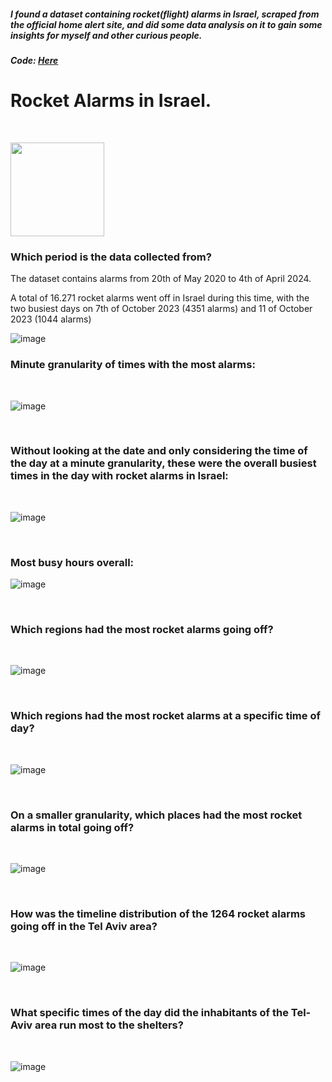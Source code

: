 ##### I found a dataset containing rocket(flight) alarms in Israel, scraped from the official home alert site, and did some data analysis on it to gain some insights for myself and other curious people. 
##### Code: [Here](https://github.com/ToriiX/miniprojects/blob/main/Rocketalarms.ipynb)



# Rocket Alarms in Israel.

<br>

<p float="center">
  <img src="https://github.com/user-attachments/assets/41a398ed-f914-46ee-acd2-1c02ab16b9a0" width="150" />
</p>


### Which period is the data collected from?

The dataset contains alarms from 20th of May 2020 to 4th of April 2024.

A total of 16.271 rocket alarms went off in Israel during this time, with the two busiest days on 7th of October 2023 (4351 alarms) and 11 of October 2023 (1044 alarms)
<br>



![image](https://github.com/user-attachments/assets/2c7e8c92-c750-454e-a760-c310eaa8992d)
<br>


### Minute granularity of times with the most alarms:
<br>


![image](https://github.com/user-attachments/assets/8a6d3b3a-5e38-4d3f-8904-13aae2906888)

<br>


### Without looking at the date and only considering the time of the day at a minute granularity, these were the overall busiest times in the day  with rocket alarms in Israel:
<br>

![image](https://github.com/user-attachments/assets/8e489cf7-8f63-475c-9e0e-34e0bd675eb2)

<br>

### Most busy hours overall:
![image](https://github.com/user-attachments/assets/00d1a9f3-4852-4b59-aedc-9583e622b0cf)

<br>

### Which regions had the most rocket alarms going off?
<br>

![image](https://github.com/user-attachments/assets/28eebb05-fa1b-41cc-94f5-11cc4eaabb01)

<br>

### Which regions had the most rocket alarms at a specific time of day?
<br>

![image](https://github.com/user-attachments/assets/ce57a19d-26a8-4dc9-bcd7-8603fa1b9e06)

<br>

### On a smaller granularity, which places had the most rocket alarms in total going off?
<br>

![image](https://github.com/user-attachments/assets/3efa671a-1209-4c10-b932-4fa9b82aad7d)

<br>

### How was the timeline distribution of the 1264 rocket alarms going off in the Tel Aviv area?
<br>

![image](https://github.com/user-attachments/assets/d22d8daa-e580-49f0-bb82-6e1795102ee9)

<br>

### What specific times of the day did the inhabitants of the Tel-Aviv area run most to the shelters?
<br>

![image](https://github.com/user-attachments/assets/964fb106-7b50-4e7d-8c3c-c5d7b9cdd15e)






